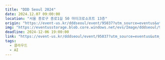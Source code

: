```yaml
---
title: "DDD Seoul 2024"
date: 2024.12.07 09:00:00 
location: "서울 종로구 종로1길 50 마이크로소프트 13층"
origin: "https://event-us.kr/dddseoul/event/95037?utm_source=eventus&utm_medium=organic&utm_campaign=channel-event"
img: "https://eventusstorage.blob.core.windows.net/evs/Image/dddseoul/95037/ProjectInfo/Cover/6bdad4c76eb540189d9ae4a541157d9e.png"
deadline: 2024-12-06 19:00:00 
link: "https://event-us.kr/dddseoul/event/95037?utm_source=eventus&utm_medium=organic&utm_campaign=channel-event"
tags:
  - 클라우드
  - AI
---
```


